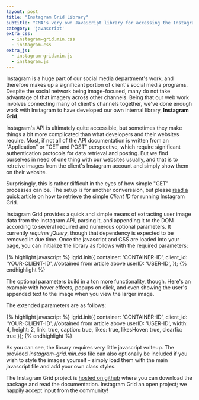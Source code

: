 ```yaml
---
layout: post
title: "Instagram Grid Library"
subtitle: "CMA's very own JavaScript library for accessing the Instagram API"
category: 'javascript'
extra_css:
  - instagram-grid.min.css
  - instagram.css
extra_js:
  - instagram-grid.min.js
  - instagram.js
---
```


Instagram is a huge part of our social media department's work, and therefore makes up a significant portion of client's social media programs. Despite the social network being image-focused, many do not take advantage of that imagery across other channels. Being that our web work involves connecting many of client's channels together, we've done enough work with Instagram to have developed our own internal library, **Instagram Grid**.

Instagram's API is ultimately quite accessible, but sometimes they make things a bit more complicated than what developers and their websites require. Most, if not all of the API documentation is written from an "Application" or "GET and POST" perspective, which require significant authentication protocols for data retrieval and posting. But we find ourselves in need of one thing with our websites usually, and that is to retreive images from the client's Instagram account and simply show them on their website.

Surprisingly, this is rather difficult in the eyes of how simple "GET" processes can be. The setup is for another conversaion, but please [read a quick article](https://github.com/svmatthews/instagram-access-token-generation) on how to retrieve the simple *Client ID* for running Instagram Grid.

<div id="instagram-one"></div>

Instagram Grid provides a quick and simple means of extracting user image data from the Instagram API, parsing it, and appending it to the DOM according to several required and numerous optional parameters. It currently *requires jQuery*, though that dependency is expected to be removed in due time. Once the javascript and CSS are loaded into your page, you can initialize the library as follows with the required parameters:

{% highlight javascript %}
igrid.init({
  container: 'CONTAINER-ID',
  client_id: 'YOUR-CLIENT-ID', //obtained from article above
  userID: 'USER-ID',
});
{% endhighlight %}

The optional parameters build in a ton more functionality, though. Here's an example with hover effects, popups on click, and even showing the user's appended text to the image when you view the larger image.

<div id="instagram-two"></div>

The extended parameters are as follows:

{% highlight javascript %}
igrid.init({
  container: 'CONTAINER-ID',
  client_id: 'YOUR-CLIENT-ID', //obtained from article above
  userID: 'USER-ID',
  width: 4,
  height: 2, 
  link: true,
  caption: true,
  likes: true,
  likesHover: true,
  clearfix: true
});
{% endhighlight %}

As you can see, the library requires very little javascript writeup. The provided *instagram-grid.min.css* file can also optionally be included if you wish to style the images yourself - simply load them with the main javascript file and add your own class styles.

The Instagram Grid project is [hosted on github](https://github.com/cmaseattle/instagram-grid) where you can download the package and read the documentation. Instagram Grid an open project; we happily accept input from the community!